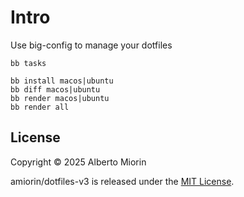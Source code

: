 # Intro
Use big-config to manage your dotfiles

``` shell
bb tasks

bb install macos|ubuntu
bb diff macos|ubuntu
bb render macos|ubuntu
bb render all
```

## License

Copyright © 2025 Alberto Miorin

amiorin/dotfiles-v3 is released under the [MIT License](https://opensource.org/licenses/MIT).
